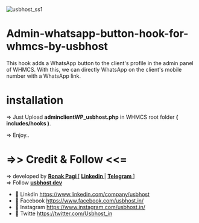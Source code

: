 ![usbhost_ss1](https://user-images.githubusercontent.com/95051463/191526601-cd378ef6-0575-42af-89ed-32a7a8d9d033.png)


# Admin-whatsapp-button-hook-for-whmcs-by-usbhost
This hook adds a WhatsApp button to the client's profile in the admin panel of WHMCS. With this, we can directly WhatsApp on the client's mobile number with a WhatsApp link.


# installation
=> Just Upload <b>adminclientWP_usbhost.php</b> in WHMCS root folder <b>( includes/hooks )</b>.

=> Enjoy..

  # =>> Credit & Follow <<=
  => developed by <b><a href="https://github.com/pagi-ronak">Ronak Pagi </a></b>  [ <b><a href="https://www.linkedin.com/in/pagi-ronak/">Linkedin </a></b> | <b><a href="https://t.me/pagi_ronak">Telegram </a></b> ]
  <br>
  => Follow  <b><a href="https://github.com/usbhost-dev/">usbhost dev </a></b>
  <br>
- 🌱 Linkdin https://www.linkedin.com/company/usbhost
- 🌱 Facebook https://www.facebook.com/usbhost.in/
- 🌱 Instagram https://www.instagram.com/usbhost.in/
- 🌱 Twitte https://twitter.com/Usbhost_in



